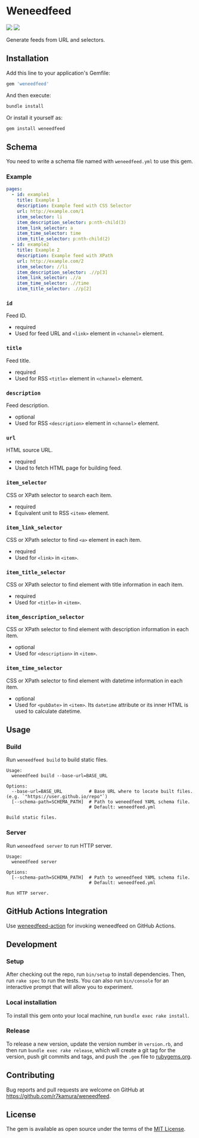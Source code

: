 # Weneedfeed

[![](https://badge.fury.io/rb/weneedfeed.svg)](https://rubygems.org/gems/weneedfeed)
[![](https://github.com/r7kamura/weneedfeed/workflows/test/badge.svg)](https://github.com/r7kamura/weneedfeed/actions?query=workflow%3Atest)

Generate feeds from URL and selectors.

## Installation

Add this line to your application's Gemfile:

```ruby
gem 'weneedfeed'
```

And then execute:

```sh
bundle install
```

Or install it yourself as:

```sh
gem install weneedfeed
```

## Schema

You need to write a schema file named with `weneedfeed.yml` to use this gem.

### Example

```yaml
pages:
  - id: example1
    title: Example 1
    description: Example feed with CSS Selector
    url: http://example.com/1
    item_selector: li
    item_description_selector: p:nth-child(3)
    item_link_selector: a
    item_time_selector: time
    item_title_selector: p:nth-child(2)
  - id: example2
    title: Example 2
    description: Example feed with XPath
    url: http://example.com/2
    item_selector: //li
    item_description_selector: .//p[3]
    item_link_selector: .//a
    item_time_selector: .//time
    item_title_selector: .//p[2]
```

### `id`

Feed ID.

- required
- Used for feed URL and `<link>` element in `<channel>` element.

### `title`

Feed title.

- required
- Used for RSS `<title>` element in `<channel>` element.

### `description`

Feed description.

- optional
- Used for RSS `<description>` element in `<channel>` element.

### `url`

HTML source URL.

- required
- Used to fetch HTML page for building feed.

### `item_selector`

CSS or XPath selector to search each item.

- required
- Equivalent unit to RSS `<item>` element.

### `item_link_selector`

CSS or XPath selector to find `<a>` element in each item.

- required
- Used for `<link>` in `<item>`.

### `item_title_selector`

CSS or XPath selector to find element with title information in each item.

- required
- Used for `<title>` in `<item>`.

### `item_description_selector`

CSS or XPath selector to find element with description information in each item.

- optional
- Used for `<description>` in `<item>`.

### `item_time_selector`

CSS or XPath selector to find element with datetime information in each item.

- optional
- Used for `<pubDate>` in `<item>`. Its `datetime` attribute or its inner HTML is used to calculate datetime.

## Usage

### Build

Run `weneedfeed build` to build static files.

```
Usage:
  weneedfeed build --base-url=BASE_URL

Options:
  --base-url=BASE_URL          # Base URL where to locate built files. (e.g. `"https://user.github.io/repo"`)
  [--schema-path=SCHEMA_PATH]  # Path to weneedfeed YAML schema file.
                               # Default: weneedfeed.yml

Build static files.
```

### Server

Run `weneedfeed server` to run HTTP server.

```
Usage:
  weneedfeed server

Options:
  [--schema-path=SCHEMA_PATH]  # Path to weneedfeed YAML schema file.
                               # Default: weneedfeed.yml

Run HTTP server.
```

## GitHub Actions Integration

Use [weneedfeed-action](https://github.com/r7kamura/weneedfeed-action) for invoking weneedfeed on GitHub Actions.

## Development

### Setup

After checking out the repo, run `bin/setup` to install dependencies. Then, run `rake spec` to run the tests. You can also run `bin/console` for an interactive prompt that will allow you to experiment.

### Local installation

To install this gem onto your local machine, run `bundle exec rake install`.

### Release

To release a new version, update the version number in `version.rb`, and then run `bundle exec rake release`, which will create a git tag for the version, push git commits and tags, and push the `.gem` file to [rubygems.org](https://rubygems.org).

## Contributing

Bug reports and pull requests are welcome on GitHub at https://github.com/r7kamura/weneedfeed.

## License

The gem is available as open source under the terms of the [MIT License](https://opensource.org/licenses/MIT).
